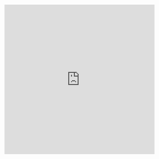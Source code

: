 <div id="header" align="center">
<iframe src="https://giphy.com/embed/ju2ieyZ4p6DYW7XrYj" width="480" height="480" frameBorder="0" class="giphy-embed" allowFullScreen>
</div>
